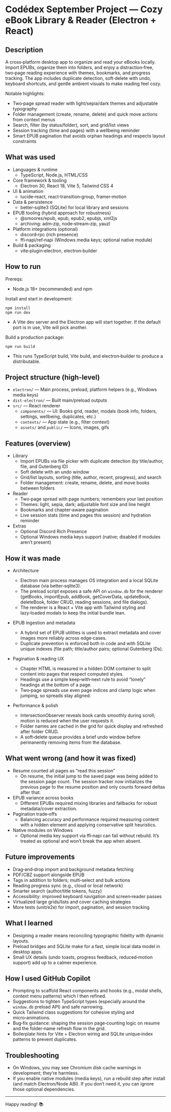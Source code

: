 # Codédex September Project — Cozy eBook Library & Reader (Electron + React)

## Description

A cross‑platform desktop app to organize and read your eBooks locally. Import EPUBs, organize them into folders, and enjoy a distraction‑free, two‑page reading experience with themes, bookmarks, and progress tracking. The app includes duplicate detection, soft‑delete with undo, keyboard shortcuts, and gentle ambient visuals to make reading feel cozy.

Notable highlights:
- Two‑page spread reader with light/sepia/dark themes and adjustable typography
- Folder management (create, rename, delete) and quick move actions from context menus
- Search, filter (by status/folder), sort, and grid/list views
- Session tracking (time and pages) with a wellbeing reminder
- Smart EPUB pagination that avoids orphan headings and respects layout constraints

## What was used

- Languages & runtime
	- TypeScript, Node.js, HTML/CSS
- Core framework & tooling
	- Electron 30, React 18, Vite 5, Tailwind CSS 4
- UI & animation
	- lucide‑react, react‑transition‑group, framer‑motion
- Data & persistence
	- better‑sqlite3 (SQLite) for local library and sessions
- EPUB tooling (hybrid approach for robustness)
	- @smoores/epub, epub, epub2, epubjs, xml2js
	- archiving: adm‑zip, node‑stream‑zip, yauzl
- Platform integrations (optional)
	- discord‑rpc (rich presence)
	- ffi‑napi/ref‑napi (Windows media keys; optional native module)
- Build & packaging
	- vite‑plugin‑electron, electron‑builder

## How to run

Prereqs:
- Node.js 18+ (recommended) and npm

Install and start in development:

```pwsh
npm install
npm run dev
```

- A Vite dev server and the Electron app will start together. If the default port is in use, Vite will pick another.

Build a production package:

```pwsh
npm run build
```

- This runs TypeScript build, Vite build, and electron‑builder to produce a distributable.

## Project structure (high‑level)

- `electron/` — Main process, preload, platform helpers (e.g., Windows media keys)
- `dist-electron/` — Built main/preload outputs
- `src/` — React renderer
	- `components/` — UI: Books grid, reader, modals (book info, folders, settings, wellbeing, duplicates, etc.)
	- `contexts/` — App state (e.g., filter context)
	- `assets/` and `public/` — Icons, images, gifs

## Features (overview)

- Library
	- Import EPUBs via file picker with duplicate detection (by title/author, file, and Gutenberg ID)
	- Soft delete with an undo window
	- Grid/list layouts, sorting (title, author, recent, progress), and search
	- Folder management: create, rename, delete, and move books between folders
- Reader
	- Two‑page spread with page numbers; remembers your last position
	- Themes: light, sepia, dark; adjustable font size and line height
	- Bookmarks and chapter‑aware pagination
	- Live session stats (time and pages this session) and hydration reminder
- Extras
	- Optional Discord Rich Presence
	- Optional Windows media keys support (native; disabled if modules aren’t present)

## How it was made

- Architecture
	- Electron main process manages OS integration and a local SQLite database (via better‑sqlite3).
	- The preload script exposes a safe API on `window.db` for the renderer (getBooks, importEpub, addBook, getCoverData, updateBook, deleteBook, folder CRUD, reading sessions, and file dialogs).
	- The renderer is a React + Vite app with Tailwind styling and lazy‑loaded modals to keep the initial bundle lean.

- EPUB ingestion and metadata
	- A hybrid set of EPUB utilities is used to extract metadata and cover images more reliably across edge‑cases.
	- Duplicate prevention is enforced both in code and with SQLite unique indexes (file path; title/author pairs; optional Gutenberg IDs).

- Pagination & reading UX
	- Chapter HTML is measured in a hidden DOM container to split content into pages that respect computed styles.
	- Headings use a simple keep‑with‑next rule to avoid “lonely” headings at the bottom of a page.
	- Two‑page spreads use even page indices and clamp logic when jumping, so spreads stay aligned.

- Performance & polish
	- IntersectionObserver reveals book cards smoothly during scroll; motion is reduced when the user requests it.
	- Folder names are cached in the grid for quick display and refreshed after folder CRUD.
	- A soft‑delete queue provides a brief undo window before permanently removing items from the database.

## What went wrong (and how it was fixed)

- Resume counted all pages as “read this session”
	- On resume, the initial jump to the saved page was being added to the session page count. The session tracker now initializes the previous page to the resume position and only counts forward deltas after that.
- EPUB variance across books
	- Different EPUBs required mixing libraries and fallbacks for robust metadata/cover extraction.
- Pagination trade‑offs
	- Balancing accuracy and performance required measuring content with a hidden element and applying conservative split heuristics.
- Native modules on Windows
	- Optional media key support via ffi‑napi can fail without rebuild. It’s treated as optional and won’t break the app when absent.

## Future improvements

- Drag‑and‑drop import and background metadata fetching
- PDF/CBZ support alongside EPUB
- Tags in addition to folders; multi‑select and bulk actions
- Reading progress sync (e.g., cloud or local network)
- Smarter search (author/title tokens, fuzzy)
- Accessibility: improved keyboard navigation and screen‑reader passes
- Virtualized large grids/lists and cover caching strategies
- More tests (unit/e2e) for import, pagination, and session tracking

## What I learned

- Designing a reader means reconciling typographic fidelity with dynamic layouts.
- Preload bridges and SQLite make for a fast, simple local data model in desktop apps.
- Small UX details (undo toasts, progress feedback, reduced‑motion support) add up to a calmer experience.

## How I used GitHub Copilot

- Prompting to scaffold React components and hooks (e.g., modal shells, context menu patterns) which I then refined.
- Suggestions to tighten TypeScript types (especially around the `window.db` preload API) and safe narrowing.
- Quick Tailwind class suggestions for cohesive styling and micro‑animations.
- Bug‑fix guidance: shaping the session page‑counting logic on resume and the folder‑name refresh flow in the grid.
- Boilerplate hints for Vite + Electron wiring and SQLite unique‑index patterns to prevent duplicates.

## Troubleshooting

- On Windows, you may see Chromium disk cache warnings in development; they’re harmless.
- If you enable native modules (media keys), run a rebuild step after install (and match Electron/Node ABI). If you don’t need it, you can ignore those optional dependencies.

---

Happy reading! 📚

